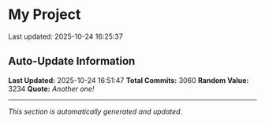 # My Project


Last updated: 2025-10-24 16:25:37



























































































































































































































































































































































































































































































































































































































































































































































































































































































































































































































































































































































































































































































































































































































































































































































































































































































































































































































































































































































































































































































































































































































































































































































































































































































































































































































































































































































































































































































































































































































































































































































































































































































































































































































































































































































































## Auto-Update Information

**Last Updated:** 2025-10-24 16:51:47
**Total Commits:** 3060
**Random Value:** 3234
**Quote:** _Another one!_

---
_This section is automatically generated and updated._